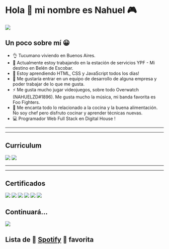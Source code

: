 # Hola 👋 mi nombre es **Nahuel** 🎮

![](/_MG_9785.jpg)
## Un poco sobre mí 😀

- 👌 Tucumano viviendo en Buenos Aires.
- 🔭 Actualmente estoy trabajando en la estación de servicios YPF - Mi destino en Belén de Escobar.
- 🌱 Estoy aprendiendo HTML, CSS y JavaScript todos los días!
- 👯 Me gustaría entrar en un equipo de desarrollo de alguna empresa y poder trabajar de lo que me gusta.
- ⚡ Me gusta mucho jugar videojuegos, sobre todo Overwatch (NAHUELZD#1896). Me gusta mucho la música, mi banda favorita es Foo Fighters.
- 🥩 Me encanta todo lo relacionado a la cocina y la buena alimentación. No soy chef pero disfruto cocinar y aprender técnicas nuevas.
- 💻 Programador Web Full Stack en Digital House !

---
---

## Curriculum

![](./CV1.png)
![](./CV2.png)

---
---

## Certificados

![](./fullstack.jpg)
![](./frontend.jpg)
![](./javascript.jpg)
![](./pensamiento.jpg)
![](./diploma-python.jpg)
![](./diploma-python-funciones)


## Continuará...


![](./pngwing.com%20(3).png)

## Lista de 🎼 [Spotify](https://open.spotify.com/playlist/4KYnCtRV2kaLxYEh0lXNIQ?si=c6c12ac62b32447f) 🎼 favorita
